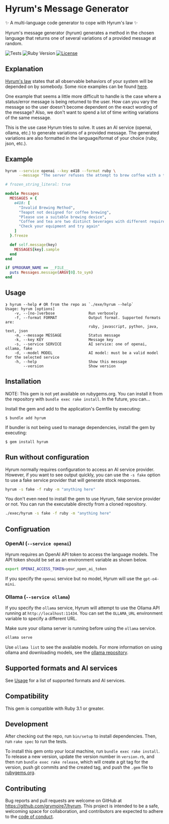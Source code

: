# Hyrum's Message Generator

✨ A multi-language code generator to cope with Hyrum's law ✨

Hyrum's message generator (hyrum) generates a method in the chosen language that
returns one of several variations of a provided message at random.

![Tests](https://github.com/grymoire7/hyrum/actions/workflows/main.yml/badge.svg?branch=main)
![Ruby Version](https://img.shields.io/badge/Ruby-3.3.5-green?logo=Ruby&logoColor=red&label=Ruby%20version&color=green)
[![License](https://img.shields.io/badge/license-MIT-green.svg)](https://github.com/grymoire7/hyrum/blob/main/LICENSE.txt)

## Explanation
[Hyrum's law][hd] states that all observable behaviors of your system will be
depended on by somebody. Some nice examples can be found [here][he].

One example that seems a little more difficult to handle is the case where a
status/error message is being returned to the user. How can you vary the message
so the user doesn't become dependent on the exact wording of the message?
Also, we don't want to spend a lot of time writing variations of the same message.

This is the use case Hyrum tries to solve. It uses an AI service (openai,
ollama, etc.) to generate variations of a provided message. The generated
variations are also formatted in the language/format of your choice (ruby,
json, etc.).

## Example

```bash
hyrum --service openai --key e418 --format ruby \
      --message "The server refuses the attempt to brew coffee with a teapot"
```

```ruby
# frozen_string_literal: true

module Messages
  MESSAGES = {
    e418: [
      "Invalid Brewing Method",
      "Teapot not designed for coffee brewing",
      "Please use a suitable brewing device",
      "Coffee and tea are two distinct beverages with different requirements",
      "Check your equipment and try again"
    ]
  }.freeze

  def self.message(key)
    MESSAGES[key].sample
  end
end

if $PROGRAM_NAME == __FILE__
  puts Messages.message(ARGV[0].to_sym)
end
```

## Usage

```
❯ hyrum --help # OR from the repo as `./exe/hyrum --help`
Usage: hyrum [options]
    -v, --[no-]verbose               Run verbosely
    -f, --format FORMAT              Output format. Supported formats are:
                                     ruby, javascript, python, java, text, json
    -m, --message MESSAGE            Status message
    -k, --key KEY                    Message key
    -s, --service SERVICE            AI service: one of openai, ollama, fake
    -d, --model MODEL                AI model: must be a valid model for the selected service
    -h, --help                       Show this message
        --version                    Show version
```

## Installation
NOTE: This gem is not yet available on rubygems.org. You can install it from the
repository with `bundle exec rake install`.  In the future, you can...

Install the gem and add to the application's Gemfile by executing:

    $ bundle add hyrum

If bundler is not being used to manage dependencies, install the gem by executing:

    $ gem install hyrum

## Run without configuration
Hyrum normally requires configuration to access an AI service provider. However,
if you want to see output quickly, you can use the `-s fake` option to use a fake
service provider that will generate stock responses.

```bash
hyrum -s fake -f ruby -m "anything here"
```

You don't even need to install the gem to use Hyrum, fake service provider or not.
You can run the executable directly from a cloned repository.

```bash
./exec/hyrum -s fake -f ruby -m "anything here"
```

## Configruation

### OpenAI (`--service openai`)
Hyrum requires an OpenAI API token to access the language models. The API token should be
set as an environment variable as shown below.

```bash
export OPENAI_ACCESS_TOKEN=your_open_ai_token
```

If you specify the `openai` service but no model, Hyrum will use the `gpt-o4-mini`.

### Ollama (`--service ollama`)
If you specify the `ollama` service, Hyrum will attempt to use the Ollama API
running at `http://localhost:11434`. You can set the `OLLAMA_URL` environment
variable to specify a different URL.

Make sure your ollama server is running before using the `ollama` service.

```bash
ollama serve
```

Use `ollama list` to see the available models. For more information on using
ollama and downloading models, see the [ollama repository](http://ollama.com).

## Supported formats and AI services

See [Usage](#usage) for a list of supported formats and AI services.

## Compatibility

This gem is compatible with Ruby 3.1 or greater.

## Development

After checking out the repo, run `bin/setup` to install dependencies. Then, run
`rake spec` to run the tests.

To install this gem onto your local machine, run `bundle exec rake install`. To
release a new version, update the version number in `version.rb`, and then run
`bundle exec rake release`, which will create a git tag for the version, push
git commits and the created tag, and push the `.gem` file to
[rubygems.org](https://rubygems.org).

## Contributing

Bug reports and pull requests are welcome on GitHub at
https://github.com/grymoire7/hyrum. This project is intended to be a safe,
welcoming space for collaboration, and contributors are expected to adhere to the
[code of conduct](https://github.com/grymoire7/hyrum/blob/main/CODE_OF_CONDUCT.md).

[hd]: https://www.laws-of-software.com/laws/hyrum/
[he]: https://abenezer.org/blog/hyrum-law-in-golang
